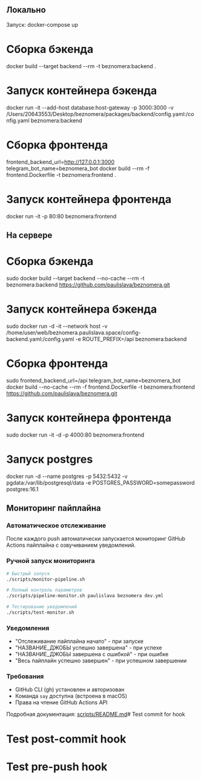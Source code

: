 ## Локально

Запуск: docker-compose up

# Сборка бэкенда
docker build --target backend --rm -t beznomera:backend .

# Запуск контейнера бэкенда
docker run -it --add-host database:host-gateway -p 3000:3000 -v /Users/20643553/Desktop/beznomera/packages/backend/config.yaml:/config.yaml beznomera:backend

# Сборка фронтенда
frontend_backend_url=http://127.0.0.1:3000 telegram_bot_name=beznomera_bot docker build --rm -f frontend.Dockerfile -t beznomera:frontend .

# Запуск контейнера фронтенда
docker run -it -p 80:80 beznomera:frontend

## На сервере


# Сборка бэкенда
sudo docker build --target backend --no-cache --rm -t beznomera:backend https://github.com/paulislava/beznomera.git

# Запуск контейнера бэкенда
sudo docker run -d -it --network host -v /home/user/web/beznomera.paulislava.space/config-backend.yaml:/config.yaml -e ROUTE_PREFIX=/api beznomera:backend

# Сборка фронтенда
sudo frontend_backend_url=/api telegram_bot_name=beznomera_bot docker build --no-cache --rm -f frontend.Dockerfile -t beznomera:frontend https://github.com/paulislava/beznomera.git

# Запуск контейнера фронтенда
sudo docker run -it -d -p 4000:80 beznomera:frontend

# Запуск postgres

docker run -d --name postgres -p 5432:5432 -v pgdata:/var/lib/postgresql/data -e POSTGRES_PASSWORD=somepassword postgres:16.1

## Мониторинг пайплайна

### Автоматическое отслеживание
После каждого push автоматически запускается мониторинг GitHub Actions пайплайна с озвучиванием уведомлений.

### Ручной запуск мониторинга
```bash
# Быстрый запуск
./scripts/monitor-pipeline.sh

# Полный контроль параметров
./scripts/pipeline-monitor.sh paulislava beznomera dev.yml

# Тестирование уведомлений
./scripts/test-monitor.sh
```

### Уведомления
- "Отслеживание пайплайна начато" - при запуске
- "НАЗВАНИЕ_ДЖОБЫ успешно завершена" - при успехе
- "НАЗВАНИЕ_ДЖОБЫ завершена с ошибкой" - при ошибке
- "Весь пайплайн успешно завершен" - при успешном завершении

### Требования
- GitHub CLI (gh) установлен и авторизован
- Команда `say` доступна (встроена в macOS)
- Права на чтение GitHub Actions API

Подробная документация: [scripts/README.md](scripts/README.md)# Test commit for hook
# Test post-commit hook
# Test pre-push hook

